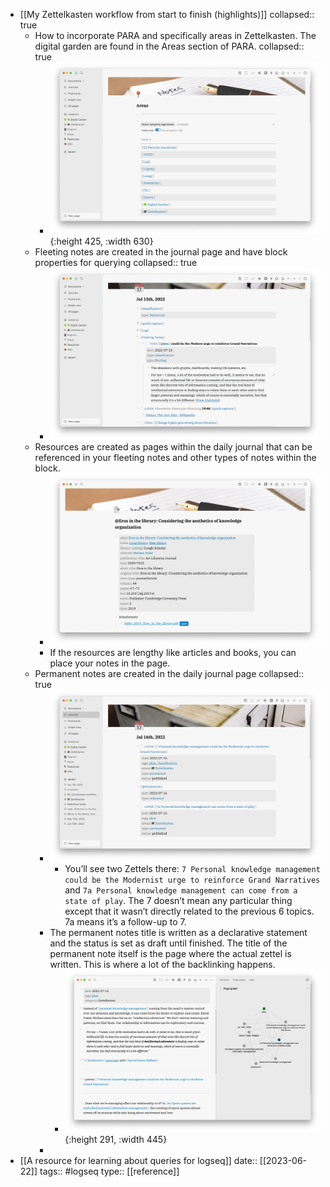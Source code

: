 - [[My Zettelkasten workflow from start to finish (highlights)]]
  collapsed:: true
	- How to incorporate PARA and specifically areas in Zettelkasten. The digital garden are found in the Areas section of PARA.
	  collapsed:: true
		- ![Screen_Shot_2022-07-16_at_11.38.10_AM_1657985915799_0.png](../assets/Screen_Shot_2022-07-16_at_11.38.10_AM_1657985915799_0_1687408364898_0.png){:height 425, :width 630}
	- Fleeting notes are created in the journal page and have block properties for querying
	  collapsed:: true
		- ![Screen_Shot_2022-07-16_at_11.47.32_AM_1657986489126_0.png](../assets/Screen_Shot_2022-07-16_at_11.47.32_AM_1657986489126_0_1687408465892_0.png)
	- Resources are created as pages within the daily journal that can be referenced in your fleeting notes and other types of notes within the block.
		- ![screen_shot_2022-07-16_at_12.57.48_pm_1657990681772_0.png](../assets/screen_shot_2022-07-16_at_12.57.48_pm_1657990681772_0_1687408734567_0.png)
		- If the resources are lengthy like articles and books, you can place your notes in the page.
	- Permanent notes are created in the daily journal page
	  collapsed:: true
		- ![Screen_Shot_2022-07-16_at_3.22.39_PM_1658000457005_0.png](../assets/Screen_Shot_2022-07-16_at_3.22.39_PM_1658000457005_0_1687409582492_0.png)
			- You’ll see two Zettels there: `7 Personal knowledge management could be the Modernist urge to reinforce Grand Narratives` and `7a Personal knowledge management can come from a state of play`.
			   The 7 doesn’t mean any particular thing except that it wasn’t directly 
			  related to the previous 6 topics. 7a means it’s a follow-up to 7.
		- The permanent notes title is written as a declarative statement and the status is set as draft until finished. The title of the permanent note itself is the page where the actual zettel is written. This is where a lot of the backlinking happens.
			- ![screen_shot_2022-07-16_at_4.08.50_pm_1658002162054_0.png](../assets/screen_shot_2022-07-16_at_4.08.50_pm_1658002162054_0_1687409959498_0.png){:height 291, :width 445}
		-
- [[A resource for learning about queries for logseq]]
  date:: [[2023-06-22]] 
  tags:: #logseq
  type:: [[reference]]
